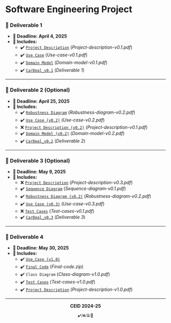 # Software Engineering Project
  

### 📌 Deliverable 1
- **📅 Deadline:** **April 4, 2025**  
- **📝 Includes:**  
  - ✔️ [`Project Description`](https://docs.google.com/document/d/1by1xnSm-Jo8Ildj1wbJ43YJ4qshJwnjNTQICzGNxZz0/edit?usp=sharing) (_Project-description-v0.1.pdf_)  
  - ✔️ [`Use Case`](https://docs.google.com/document/d/1KXgoxF3EFQFUQrY3Ha2aIjm0_Ofo7Y4os0XJJ7jQMAU/edit?usp=sharing) (_Use-case-v0.1.pdf_)  
  - ✔️ [`Domain Model`](https://github.com/xrhstosdim1/software-engineering-project/blob/main/v0.1/diagrams/domain_CarDeal.pdf) (_Domain-model-v0.1.pdf_)
  - ✔️ [`CarDeal_v0.1`](https://github.com/xrhstosdim1/software-engineering-project/blob/main/v0.1/CarDeal_v0.1.pdf) (_Deliverable 1_)

---

### 📌 Deliverable 2 (Optional)  
- **📅 Deadline:** **April 25, 2025**  
- **📝 Includes:**  
  - ✔️ [`Robustness Diagram`](https://github.com/xrhstosdim1/software-engineering-project/tree/main/v0.2/diagrams/robustness) (_Robustness-diagram-v0.2.pdf_)
  - ✔️ [`Use Case (v0.2)`](https://docs.google.com/document/d/15TzSBXrV0o9tTkF9s9_6X3xqFXanWhSjBxan5dgkRbc/edit?tab=t.0) (_Use-case-v0.2.pdf_)
  - ❌ [`Project Description (v0.2)`](https://docs.google.com/document/d/1YiyAik6mGvyIN1DQK7bnTeoSnghwEKyeT36YcP7-j_c/edit?tab=t.0) (_Project-description-v0.1.pdf_)  
  - ✔️ [`Domain Model (v0.2)`](https://github.com/xrhstosdim1/software-engineering-project/blob/main/v0.2/diagrams/domain-diagram_CarDeal_v0.2.pdf) (_Domain-model-v0.2.pdf_)
  - ✔️ [`CarDeal_v0.2`](https://github.com/xrhstosdim1/software-engineering-project/blob/main/v0.2/CarDeal-v0.2.pdf) (_Deliverable 2_)

---

### 📌 Deliverable 3 (Optional)  
- **📅 Deadline:** **May 9, 2025**  
- **📝 Includes:**
  - ❌ [`Project Description`](https://docs.google.com/document/d/1BarIcWfROt6JUE0h8rUxEwpulJ435Pwd-uApDBOe6i4/edit?tab=t.0) (_Project-description-v0.3.pdf_)  
  - ✔️ [`Sequence Diagram`](https://github.com/xrhstosdim1/software-engineering-project/tree/main/v0.3/diagrams/sequence) (_Sequence-diagram-v0.1.pdf_)  
  - ✔️ [`Robustness Diagram (v0.2)`](https://github.com/xrhstosdim1/software-engineering-project/tree/main/v0.3/diagrams/robustness) (_Robustness-diagram-v0.2.pdf_) 
  - ✔️ [`Use Case (v0.3)`](https://docs.google.com/document/d/1q4D6ZlHP7UGjkJ6uKAERQsnselD18gfgoWshaD_UG5U/edit?tab=t.0) (_Use-case-v0.3.pdf_)
  - ❌ [`Test Cases`](#) (_Test-cases-v0.1.pdf_)
  - ✔️ [`CarDeal_v0.3`](https://github.com/xrhstosdim1/software-engineering-project/blob/main/v0.3/CarDeal-V0.3.pdf) (_Deliverable 3_)

---

### 📌 Deliverable 4
- **📅 Deadline:** **May 30, 2025**  
- **📝 Includes:**
  - ✔️ [`Use_Case (v1.0)`](https://docs.google.com/document/d/12Yoq20UkKgS-gp--jqZdtO155eha7_yQuQPoXKjlXsw/edit?tab=t.0)
  - ✔️ [`Final Code`](https://github.com/xrhstosdim1/software-engineering-project/tree/main/v1.0/code) (_Final-code.zip_)  
  - ✔️ `Class Diagram` (_Class-diagram-v1.0.pdf_)  
  - ✔️ [`Test Cases`](https://docs.google.com/document/d/1ZDeaNQJe4I4jmmOQBs5ZdZeJNSAVJ2oTEImh33KD89s/edit?tab=t.0) (_Test-cases-v1.0.pdf_)  
  - ✔️ [`Project Description`](https://docs.google.com/document/d/1Ty3MZd2tWGfw6rEcdYK-lCJRSbrYUXmJ81v8pnYViKE/edit?tab=t.0) (_Project-description-v1.0.pdf_)  

---

<p align="center"><b>CEID 2024-25</b></p>
<p align="center"><sub>✔️/❌/⏳/🔄</sub></p>

